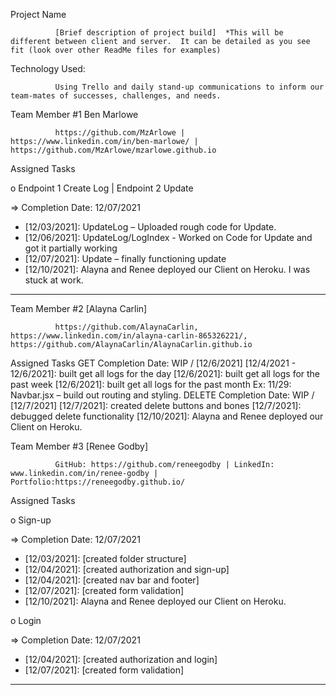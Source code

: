 Project Name

              [Brief description of project build]  *This will be different between client and server.  It can be detailed as you see fit (look over other ReadMe files for examples)

Technology Used:

              Using Trello and daily stand-up communications to inform our team-mates of successes, challenges, and needs.

Team Member #1  Ben Marlowe

              https://github.com/MzArlowe | https://www.linkedin.com/in/ben-marlowe/ | https://github.com/MzArlowe/mzarlowe.github.io

Assigned Tasks

o Endpoint 1 Create Log | Endpoint 2 Update

=> Completion Date: 12/07/2021

- [12/03/2021]: UpdateLog – Uploaded rough code for Update.
- [12/06/2021]: UpdateLog/LogIndex - Worked on Code for Update and got it partially working
- [12/07/2021]: Update – finally functioning update
-	[12/10/2021]: Alayna and Renee deployed our Client on Heroku. I was stuck at work.

---

Team Member #2  [Alayna Carlin]

              https://github.com/AlaynaCarlin, https://www.linkedin.com/in/alayna-carlin-865326221/, https://github.com/AlaynaCarlin/AlaynaCarlin.github.io

Assigned Tasks
GET
Completion Date: WIP / [12/6/2021]
[12/4/2021 - 12/6/2021]: built get all logs for the day 
[12/6/2021]: built get all logs for the past week
[12/6/2021]: built get all logs for the past month
Ex: 11/29: Navbar.jsx – build out routing and styling.
DELETE
Completion Date: WIP / [12/7/2021]
[12/7/2021]: created delete buttons and bones
[12/7/2021]: debugged delete functionality 
[12/10/2021]: Alayna and Renee deployed our Client on Heroku.

Team Member #3  [Renee Godby]

              GitHub: https://github.com/reneegodby | LinkedIn: www.linkedin.com/in/renee-godby | Portfolio:https://reneegodby.github.io/

Assigned Tasks

o Sign-up

=> Completion Date: 12/07/2021
- [12/03/2021]: [created folder structure]
- [12/04/2021]: [created authorization and sign-up]
- [12/04/2021]: [created nav bar and footer]
- [12/07/2021]: [created form validation]
-	[12/10/2021]: Alayna and Renee deployed our Client on Heroku.

o Login

=> Completion Date: 12/07/2021
- [12/04/2021]: [created authorization and login]
- [12/07/2021]: [created form validation]

---
